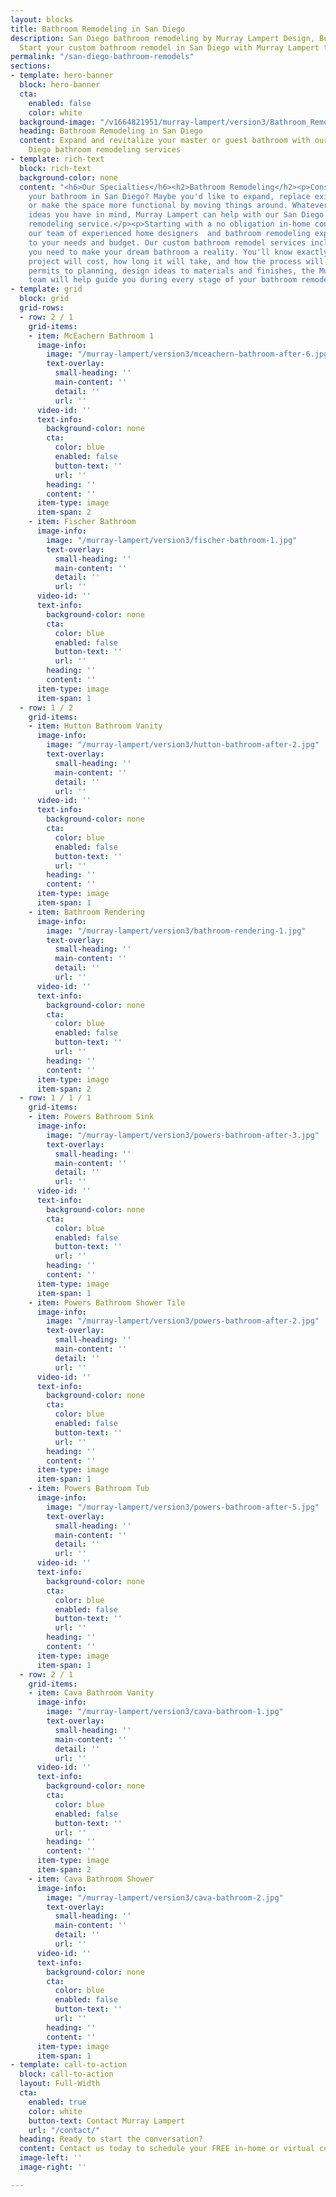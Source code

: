 ```yaml
---
layout: blocks
title: Bathroom Remodeling in San Diego
description: San Diego bathroom remodeling by Murray Lampert Design, Build, Remodel.
  Start your custom bathroom remodel in San Diego with Murray Lampert today.
permalink: "/san-diego-bathroom-remodels"
sections:
- template: hero-banner
  block: hero-banner
  cta:
    enabled: false
    color: white
  background-image: "/v1664821951/murray-lampert/version3/Bathroom_Remodeling_in_San_Diego-_Banner_rlmffw.jpg"
  heading: Bathroom Remodeling in San Diego
  content: Expand and revitalize your master or guest bathroom with our custom San
    Diego bathroom remodeling services
- template: rich-text
  block: rich-text
  background-color: none
  content: "<h6>Our Specialties</h6><h2>Bathroom Remodeling</h2><p>Considering remodeling
    your bathroom in San Diego? Maybe you'd like to expand, replace existing fixtures,
    or make the space more functional by moving things around. Whatever bathroom renovation
    ideas you have in mind, Murray Lampert can help with our San Diego custom bathroom
    remodeling service.</p><p>Starting with a no obligation in-home consultation,
    our team of experienced home designers  and bathroom remodeling experts will listen
    to your needs and budget. Our custom bathroom remodel services include everything
    you need to make your dream bathroom a reality. You'll know exactly how much your
    project will cost, how long it will take, and how the process will unfold.</p><p>From
    permits to planning, design ideas to materials and finishes, the Murray Lampert
    team will help guide you during every stage of your bathroom remodel in San Diego.</p>"
- template: grid
  block: grid
  grid-rows:
  - row: 2 / 1
    grid-items:
    - item: McEachern Bathroom 1
      image-info:
        image: "/murray-lampert/version3/mceachern-bathroom-after-6.jpg"
        text-overlay:
          small-heading: ''
          main-content: ''
          detail: ''
          url: ''
      video-id: ''
      text-info:
        background-color: none
        cta:
          color: blue
          enabled: false
          button-text: ''
          url: ''
        heading: ''
        content: ''
      item-type: image
      item-span: 2
    - item: Fischer Bathroom
      image-info:
        image: "/murray-lampert/version3/fischer-bathroom-1.jpg"
        text-overlay:
          small-heading: ''
          main-content: ''
          detail: ''
          url: ''
      video-id: ''
      text-info:
        background-color: none
        cta:
          color: blue
          enabled: false
          button-text: ''
          url: ''
        heading: ''
        content: ''
      item-type: image
      item-span: 1
  - row: 1 / 2
    grid-items:
    - item: Hutton Bathroom Vanity
      image-info:
        image: "/murray-lampert/version3/hutton-bathroom-after-2.jpg"
        text-overlay:
          small-heading: ''
          main-content: ''
          detail: ''
          url: ''
      video-id: ''
      text-info:
        background-color: none
        cta:
          color: blue
          enabled: false
          button-text: ''
          url: ''
        heading: ''
        content: ''
      item-type: image
      item-span: 1
    - item: Bathroom Rendering
      image-info:
        image: "/murray-lampert/version3/bathroom-rendering-1.jpg"
        text-overlay:
          small-heading: ''
          main-content: ''
          detail: ''
          url: ''
      video-id: ''
      text-info:
        background-color: none
        cta:
          color: blue
          enabled: false
          button-text: ''
          url: ''
        heading: ''
        content: ''
      item-type: image
      item-span: 2
  - row: 1 / 1 / 1
    grid-items:
    - item: Powers Bathroom Sink
      image-info:
        image: "/murray-lampert/version3/powers-bathroom-after-3.jpg"
        text-overlay:
          small-heading: ''
          main-content: ''
          detail: ''
          url: ''
      video-id: ''
      text-info:
        background-color: none
        cta:
          color: blue
          enabled: false
          button-text: ''
          url: ''
        heading: ''
        content: ''
      item-type: image
      item-span: 1
    - item: Powers Bathroom Shower Tile
      image-info:
        image: "/murray-lampert/version3/powers-bathroom-after-2.jpg"
        text-overlay:
          small-heading: ''
          main-content: ''
          detail: ''
          url: ''
      video-id: ''
      text-info:
        background-color: none
        cta:
          color: blue
          enabled: false
          button-text: ''
          url: ''
        heading: ''
        content: ''
      item-type: image
      item-span: 1
    - item: Powers Bathroom Tub
      image-info:
        image: "/murray-lampert/version3/powers-bathroom-after-5.jpg"
        text-overlay:
          small-heading: ''
          main-content: ''
          detail: ''
          url: ''
      video-id: ''
      text-info:
        background-color: none
        cta:
          color: blue
          enabled: false
          button-text: ''
          url: ''
        heading: ''
        content: ''
      item-type: image
      item-span: 1
  - row: 2 / 1
    grid-items:
    - item: Cava Bathroom Vanity
      image-info:
        image: "/murray-lampert/version3/cava-bathroom-1.jpg"
        text-overlay:
          small-heading: ''
          main-content: ''
          detail: ''
          url: ''
      video-id: ''
      text-info:
        background-color: none
        cta:
          color: blue
          enabled: false
          button-text: ''
          url: ''
        heading: ''
        content: ''
      item-type: image
      item-span: 2
    - item: Cava Bathroom Shower
      image-info:
        image: "/murray-lampert/version3/cava-bathroom-2.jpg"
        text-overlay:
          small-heading: ''
          main-content: ''
          detail: ''
          url: ''
      video-id: ''
      text-info:
        background-color: none
        cta:
          color: blue
          enabled: false
          button-text: ''
          url: ''
        heading: ''
        content: ''
      item-type: image
      item-span: 1
- template: call-to-action
  block: call-to-action
  layout: Full-Width
  cta:
    enabled: true
    color: white
    button-text: Contact Murray Lampert
    url: "/contact/"
  heading: Ready to start the conversation?
  content: Contact us today to schedule your FREE in-home or virtual consultation.
  image-left: ''
  image-right: ''

---
```

